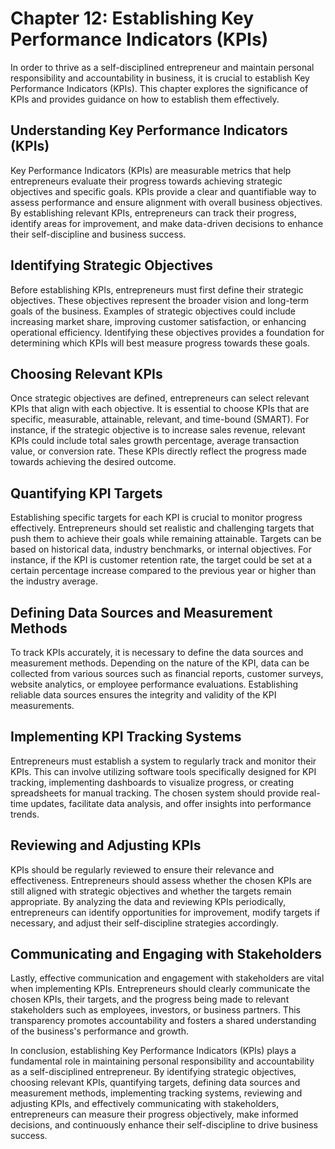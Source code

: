 Chapter 12: Establishing Key Performance Indicators (KPIs)
==========================================================

In order to thrive as a self-disciplined entrepreneur and maintain personal responsibility and accountability in business, it is crucial to establish Key Performance Indicators (KPIs). This chapter explores the significance of KPIs and provides guidance on how to establish them effectively.

**Understanding Key Performance Indicators (KPIs)**
---------------------------------------------------

Key Performance Indicators (KPIs) are measurable metrics that help entrepreneurs evaluate their progress towards achieving strategic objectives and specific goals. KPIs provide a clear and quantifiable way to assess performance and ensure alignment with overall business objectives. By establishing relevant KPIs, entrepreneurs can track their progress, identify areas for improvement, and make data-driven decisions to enhance their self-discipline and business success.

**Identifying Strategic Objectives**
------------------------------------

Before establishing KPIs, entrepreneurs must first define their strategic objectives. These objectives represent the broader vision and long-term goals of the business. Examples of strategic objectives could include increasing market share, improving customer satisfaction, or enhancing operational efficiency. Identifying these objectives provides a foundation for determining which KPIs will best measure progress towards these goals.

**Choosing Relevant KPIs**
--------------------------

Once strategic objectives are defined, entrepreneurs can select relevant KPIs that align with each objective. It is essential to choose KPIs that are specific, measurable, attainable, relevant, and time-bound (SMART). For instance, if the strategic objective is to increase sales revenue, relevant KPIs could include total sales growth percentage, average transaction value, or conversion rate. These KPIs directly reflect the progress made towards achieving the desired outcome.

**Quantifying KPI Targets**
---------------------------

Establishing specific targets for each KPI is crucial to monitor progress effectively. Entrepreneurs should set realistic and challenging targets that push them to achieve their goals while remaining attainable. Targets can be based on historical data, industry benchmarks, or internal objectives. For instance, if the KPI is customer retention rate, the target could be set at a certain percentage increase compared to the previous year or higher than the industry average.

**Defining Data Sources and Measurement Methods**
-------------------------------------------------

To track KPIs accurately, it is necessary to define the data sources and measurement methods. Depending on the nature of the KPI, data can be collected from various sources such as financial reports, customer surveys, website analytics, or employee performance evaluations. Establishing reliable data sources ensures the integrity and validity of the KPI measurements.

**Implementing KPI Tracking Systems**
-------------------------------------

Entrepreneurs must establish a system to regularly track and monitor their KPIs. This can involve utilizing software tools specifically designed for KPI tracking, implementing dashboards to visualize progress, or creating spreadsheets for manual tracking. The chosen system should provide real-time updates, facilitate data analysis, and offer insights into performance trends.

**Reviewing and Adjusting KPIs**
--------------------------------

KPIs should be regularly reviewed to ensure their relevance and effectiveness. Entrepreneurs should assess whether the chosen KPIs are still aligned with strategic objectives and whether the targets remain appropriate. By analyzing the data and reviewing KPIs periodically, entrepreneurs can identify opportunities for improvement, modify targets if necessary, and adjust their self-discipline strategies accordingly.

**Communicating and Engaging with Stakeholders**
------------------------------------------------

Lastly, effective communication and engagement with stakeholders are vital when implementing KPIs. Entrepreneurs should clearly communicate the chosen KPIs, their targets, and the progress being made to relevant stakeholders such as employees, investors, or business partners. This transparency promotes accountability and fosters a shared understanding of the business's performance and growth.

In conclusion, establishing Key Performance Indicators (KPIs) plays a fundamental role in maintaining personal responsibility and accountability as a self-disciplined entrepreneur. By identifying strategic objectives, choosing relevant KPIs, quantifying targets, defining data sources and measurement methods, implementing tracking systems, reviewing and adjusting KPIs, and effectively communicating with stakeholders, entrepreneurs can measure their progress objectively, make informed decisions, and continuously enhance their self-discipline to drive business success.
